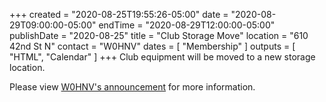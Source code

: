 +++
created = "2020-08-25T19:55:26-05:00"
date = "2020-08-29T09:00:00-05:00"
endTime = "2020-08-29T12:00:00-05:00"
publishDate = "2020-08-25"
title = "Club Storage Move"
location = "610 42nd St N"
contact = "W0HNV"
dates = [ "Membership" ]
outputs = [ "HTML", "Calendar" ]
+++
Club equipment will be moved to a new storage location.

Please view
[W0HNV's announcement](https://lists.rrra.org/pipermail/rrra/2020-August/000907.html)
for more information.
